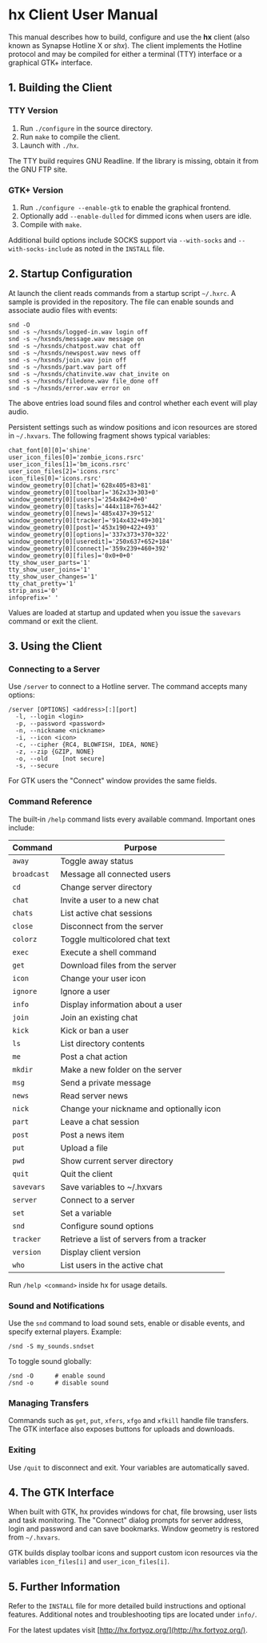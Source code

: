 # hx Client User Manual

This manual describes how to build, configure and use the **hx** client (also known as Synapse Hotline X or *shx*).  The client implements the Hotline protocol and may be compiled for either a terminal (TTY) interface or a graphical GTK+ interface.

## 1. Building the Client

### TTY Version
1. Run `./configure` in the source directory.
2. Run `make` to compile the client.
3. Launch with `./hx`.

The TTY build requires GNU Readline. If the library is missing, obtain it from the GNU FTP site.

### GTK+ Version
1. Run `./configure --enable-gtk` to enable the graphical frontend.
2. Optionally add `--enable-dulled` for dimmed icons when users are idle.
3. Compile with `make`.

Additional build options include SOCKS support via `--with-socks` and `--with-socks-include` as noted in the `INSTALL` file.

## 2. Startup Configuration

At launch the client reads commands from a startup script `~/.hxrc`.  A sample is provided in the repository.  The file can enable sounds and associate audio files with events:

```shell
snd -O
snd -s ~/hxsnds/logged-in.wav login off
snd -s ~/hxsnds/message.wav message on
snd -s ~/hxsnds/chatpost.wav chat off
snd -s ~/hxsnds/newspost.wav news off
snd -s ~/hxsnds/join.wav join off
snd -s ~/hxsnds/part.wav part off
snd -s ~/hxsnds/chatinvite.wav chat_invite on
snd -s ~/hxsnds/filedone.wav file_done off
snd -s ~/hxsnds/error.wav error on
```

The above entries load sound files and control whether each event will play audio.

Persistent settings such as window positions and icon resources are stored in `~/.hxvars`.  The following fragment shows typical variables:

```text
chat_font[0][0]='shine'
user_icon_files[0]='zombie_icons.rsrc'
user_icon_files[1]='bm_icons.rsrc'
user_icon_files[2]='icons.rsrc'
icon_files[0]='icons.rsrc'
window_geometry[0][chat]='628x405+83+81'
window_geometry[0][toolbar]='362x33+303+0'
window_geometry[0][users]='254x842+0+0'
window_geometry[0][tasks]='444x118+763+442'
window_geometry[0][news]='485x437+39+512'
window_geometry[0][tracker]='914x432+49+301'
window_geometry[0][post]='453x190+422+493'
window_geometry[0][options]='337x373+370+322'
window_geometry[0][useredit]='250x637+652+184'
window_geometry[0][connect]='359x239+460+392'
window_geometry[0][files]='0x0+0+0'
tty_show_user_parts='1'
tty_show_user_joins='1'
tty_show_user_changes='1'
tty_chat_pretty='1'
strip_ansi='0'
infoprefix=' '
```

Values are loaded at startup and updated when you issue the `savevars` command or exit the client.

## 3. Using the Client

### Connecting to a Server
Use `/server` to connect to a Hotline server.  The command accepts many options:

```
/server [OPTIONS] <address>[:][port]
  -l, --login <login>
  -p, --password <password>
  -n, --nickname <nickname>
  -i, --icon <icon>
  -c, --cipher {RC4, BLOWFISH, IDEA, NONE}
  -z, --zip {GZIP, NONE}
  -o, --old    [not secure]
  -s, --secure
```

For GTK users the "Connect" window provides the same fields.

### Command Reference
The built‑in `/help` command lists every available command.  Important ones include:

| Command    | Purpose                                   |
|------------|-------------------------------------------|
| `away`     | Toggle away status                        |
| `broadcast`| Message all connected users               |
| `cd`       | Change server directory                   |
| `chat`     | Invite a user to a new chat               |
| `chats`    | List active chat sessions                 |
| `close`    | Disconnect from the server                |
| `colorz`   | Toggle multicolored chat text             |
| `exec`     | Execute a shell command                   |
| `get`      | Download files from the server            |
| `icon`     | Change your user icon                    |
| `ignore`   | Ignore a user                             |
| `info`     | Display information about a user          |
| `join`     | Join an existing chat                     |
| `kick`     | Kick or ban a user                        |
| `ls`       | List directory contents                   |
| `me`       | Post a chat action                        |
| `mkdir`    | Make a new folder on the server           |
| `msg`      | Send a private message                    |
| `news`     | Read server news                          |
| `nick`     | Change your nickname and optionally icon  |
| `part`     | Leave a chat session                      |
| `post`     | Post a news item                          |
| `put`      | Upload a file                             |
| `pwd`      | Show current server directory             |
| `quit`     | Quit the client                           |
| `savevars` | Save variables to ~/.hxvars               |
| `server`   | Connect to a server                       |
| `set`      | Set a variable                            |
| `snd`      | Configure sound options                   |
| `tracker`  | Retrieve a list of servers from a tracker |
| `version`  | Display client version                    |
| `who`      | List users in the active chat             |

Run `/help <command>` inside hx for usage details.

### Sound and Notifications
Use the `snd` command to load sound sets, enable or disable events, and specify external players.  Example:

```
/snd -S my_sounds.sndset
```

To toggle sound globally:

```
/snd -O      # enable sound
/snd -o      # disable sound
```

### Managing Transfers
Commands such as `get`, `put`, `xfers`, `xfgo` and `xfkill` handle file transfers.  The GTK interface also exposes buttons for uploads and downloads.

### Exiting
Use `/quit` to disconnect and exit.  Your variables are automatically saved.

## 4. The GTK Interface

When built with GTK, hx provides windows for chat, file browsing, user lists and task monitoring.  The "Connect" dialog prompts for server address, login and password and can save bookmarks.  Window geometry is restored from `~/.hxvars`.

GTK builds display toolbar icons and support custom icon resources via the variables `icon_files[i]` and `user_icon_files[i]`.

## 5. Further Information

Refer to the `INSTALL` file for more detailed build instructions and optional features.  Additional notes and troubleshooting tips are located under `info/`.

For the latest updates visit [http://hx.fortyoz.org/](http://hx.fortyoz.org/).

